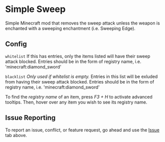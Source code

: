 # Simple Sweep
Simple Minecraft mod that removes the sweep attack unless the weapon is enchanted with a sweeping enchantment (i.e. Sweeping Edge).

## Config
`whitelist` If this has entries, only the items listed will have their sweep attack blocked. Entries should be in the form of registry name, i.e. 'minecraft:diamond_sword'

`blacklist` _Only used if whitelist is empty._ Entries in this list will be exluded from having their sweep attack blocked. Entries should be in the form of registry name, i.e. 'minecraft:diamond_sword'

To find the *registry name* of an item, press _F3 + H_ to activate advanced tooltips. Then, hover over any item you wish to see its registry name.

## Issue Reporting
To report an issue, conflict, or feature request, go ahead and use the [Issue](https://github.com/J-Dill/SimpleSweep/issues "Issue Tab") tab above.
